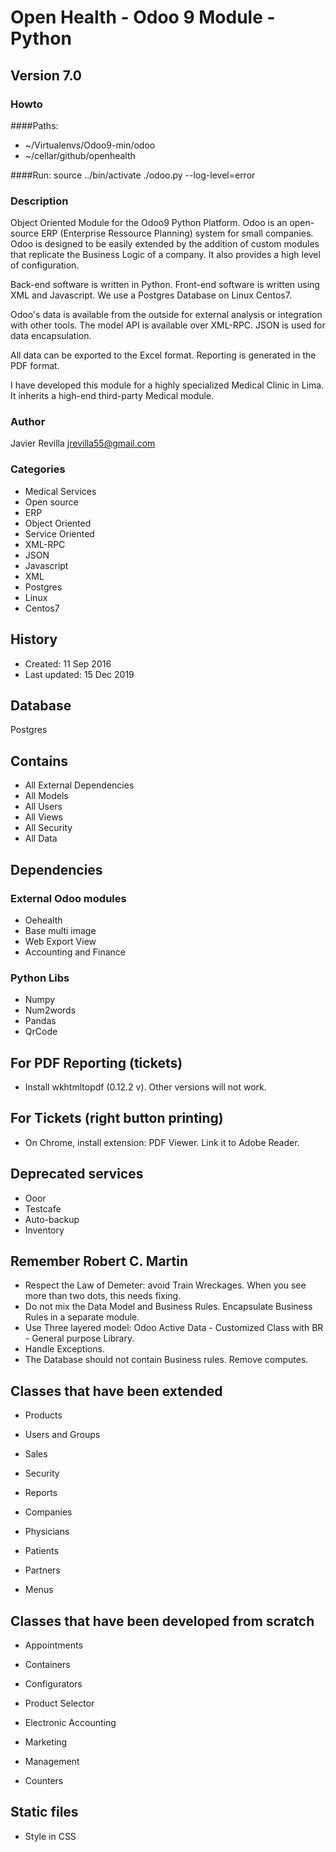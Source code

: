 # Open Health - Odoo 9 Module - Python

## Version 7.0

### Howto

####Paths:
- ~/Virtualenvs/Odoo9-min/odoo
- ~/cellar/github/openhealth

####Run:
source ../bin/activate
./odoo.py --log-level=error



### Description
Object Oriented Module for the Odoo9 Python Platform.
Odoo is an open-source ERP (Enterprise Ressource Planning) system for small companies.
Odoo is designed to be easily extended by the addition of custom modules that replicate the Business Logic of a company.
It also provides a high level of configuration.

Back-end software is written in Python. Front-end software is written using XML and Javascript. We use a Postgres Database on Linux Centos7.

Odoo's data is available from the outside for external analysis or integration with other tools.
The model API is available over XML-RPC. JSON is used for data encapsulation.

All data can be exported to the Excel format.
Reporting is generated in the PDF format.


I have developed this module for a highly specialized Medical Clinic in Lima.
It inherits a high-end third-party Medical module.


### Author
Javier Revilla
jrevilla55@gmail.com


### Categories
- Medical Services
- Open source
- ERP
- Object Oriented
- Service Oriented
- XML-RPC
- JSON
- Javascript
- XML
- Postgres
- Linux
- Centos7


## History
- Created: 11 Sep 2016
- Last updated: 15 Dec 2019

## Database
Postgres

## Contains
- All External Dependencies
- All Models
- All Users
- All Views
- All Security
- All Data


## Dependencies

### External Odoo modules
- Oehealth
- Base multi image
- Web Export View
- Accounting and Finance


### Python Libs
- Numpy
- Num2words
- Pandas
- QrCode


## For PDF Reporting (tickets)
- Install wkhtmltopdf (0.12.2 v). Other versions will not work.


## For Tickets (right button printing)
- On Chrome, install extension: PDF Viewer. Link it to Adobe Reader.


## Deprecated services
- Ooor
- Testcafe
- Auto-backup
- Inventory


## Remember Robert C. Martin
- Respect the Law of Demeter: avoid Train Wreckages. When you see more than two dots, this needs fixing.
- Do not mix the Data Model and Business Rules. Encapsulate Business Rules in a separate module.
- Use Three layered model: Odoo Active Data - Customized Class with BR - General purpose Library.
- Handle Exceptions.
- The Database should not contain Business rules. Remove computes.




## Classes that have been extended

- Products

- Users and Groups

- Sales

- Security

- Reports

- Companies

- Physicians

- Patients

- Partners

- Menus



## Classes that have been developed from scratch

- Appointments

- Containers

- Configurators

- Product Selector

- Electronic Accounting

- Marketing

- Management

- Counters


## Static files
- Style in CSS
